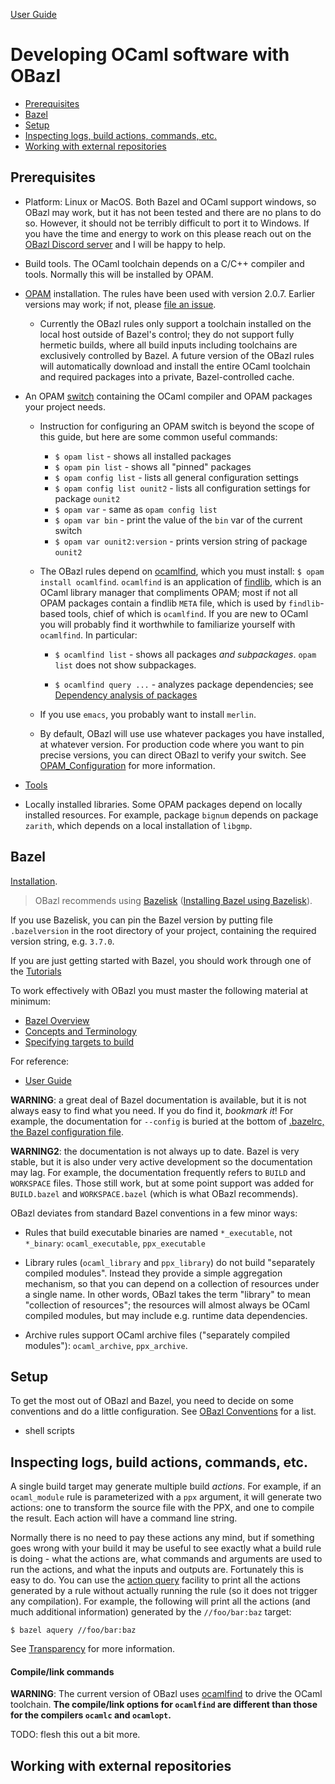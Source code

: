 [User Guide](index.md)

# Developing OCaml software with OBazl

* [Prerequisites](#prerequisites)
* [Bazel](#bazel)
* [Setup](#setup)
* [Inspecting logs, build actions, commands, etc.](#inspection)
* [Working with external repositories](#externals)

## <a name="prerequisites">Prerequisites</a>

* Platform: Linux or MacOS. Both Bazel and OCaml support windows, so
  OBazl may work, but it has not been tested and there are no plans to
  do so. However, it should not be terribly difficult to port it to
  Windows. If you have the time and energy to work on this please
  reach out on the [OBazl Discord
  server](https://discord.gg/PHSAW5DUva) and I will be happy to help.

* Build tools. The OCaml toolchain depends on a C/C++ compiler and
  tools. Normally this will be installed by OPAM.

* [OPAM](https://opam.ocaml.org/) installation. The rules have been used
  with version 2.0.7. Earlier versions may work; if not, please [file
  an issue](https://github.com/obazl/rules_opam/issues).

  * Currently the OBazl rules only support a toolchain installed on
    the local host outside of Bazel's control; they do not support
    fully hermetic builds, where all build inputs including toolchains
    are exclusively controlled by Bazel. A future version of the OBazl
    rules will automatically download and install the entire OCaml
    toolchain and required packages into a private, Bazel-controlled
    cache.

* An OPAM [switch](https://opam.ocaml.org/doc/Usage.html#opam-switch)
  containing the OCaml compiler and OPAM packages your project needs.

  * Instruction for configuring an OPAM switch is beyond the scope of
    this guide, but here are some common useful commands:

    * `$ opam list` - shows all installed packages
    * `$ opam pin list` - shows all "pinned" packages
    * `$ opam config list` - lists all general configuration settings
    * `$ opam config list ounit2` - lists all configuration settings for package `ounit2`
    * `$ opam var` - same as `opam config list`
    * `$ opam var bin` - print the value of the `bin` var of the current switch
    * `$ opam var ounit2:version` - prints version string of package `ounit2`

  * The OBazl rules depend on [ocamlfind](http://projects.camlcity.org/projects/dl/findlib-1.8.1/doc/ref-html/r17.html), which you must install: `$
    opam install ocamlfind`. `ocamlfind` is an application of
    [findlib](http://projects.camlcity.org/projects/findlib.html),
    which is an OCaml library manager that compliments OPAM; most if
    not all OPAM packages contain a findlib `META` file, which is used
    by `findlib`-based tools, chief of which is `ocamlfind`. If you
    are new to OCaml you will probably find it worthwhile to
    familiarize yourself with `ocamlfind`.  In particular:

    * `$ ocamlfind list` - shows all packages _and subpackages_. `opam list` does not show subpackages.

    * `$ ocamlfind query ...` - analyzes package dependencies; see
      [Dependency analysis of
      packages](http://projects.camlcity.org/projects/dl/findlib-1.8.1/doc/guide-html/c161.html)

  * If you use `emacs`, you probably want to install `merlin`.

  * By default, OBazl will use use whatever packages you have
    installed, at whatever version. For production code where you want
    to pin precise versions, you can direct OBazl to verify your
    switch. See
    [OPAM_Configuration](configuration.md#opamconfig)
    for more information.

* [Tools](tools.md)

* Locally installed libraries. Some OPAM packages depend on locally
  installed resources. For example, package `bignum` depends on
  package `zarith`, which depends on a local installation of `libgmp`.

## <a name="bazel">Bazel</a>

[Installation](https://docs.bazel.build/versions/master/install.html).

>    OBazl recommends using [Bazelisk](https://github.com/bazelbuild/bazelisk) ([Installing Bazel using Bazelisk](https://docs.bazel.build/versions/master/install-bazelisk.html)).

If you use Bazelisk, you can pin the Bazel version by putting file
`.bazelversion` in the root directory of your project, containing the
required version string, e.g. `3.7.0`.

If you are just getting started with Bazel, you should work through one of the [Tutorials](https://docs.bazel.build/versions/master/getting-started.html#tutorials)

To work effectively with OBazl you must master the following material at minimum:

* [Bazel Overview](https://docs.bazel.build/versions/master/bazel-overview.html)
* [Concepts and Terminology](https://docs.bazel.build/versions/master/build-ref.html)
* [Specifying targets to build](https://docs.bazel.build/versions/master/guide.html)

For reference:

* [User Guide](https://docs.bazel.build/versions/master/guide.html)

**WARNING**: a great deal of Bazel documentation is available, but it
  is not always easy to find what you need. If you do find it,
  _bookmark it_! For example, the documentation for `--config` is
  buried at the bottom of [.bazelrc, the Bazel configuration file](https://docs.bazel.build/versions/master/guide.html#bazelrc-the-bazel-configuration-file).

**WARNING2**: the documentation is not always up to date. Bazel is
  very stable, but it is also under very active development so the
  documentation may lag. For example, the documentation frequently
  refers to `BUILD` and `WORKSPACE` files. Those still work, but at
  some point support was added for `BUILD.bazel` and `WORKSPACE.bazel`
  (which is what OBazl recommends).

OBazl deviates from standard Bazel conventions in a few minor ways:

* Rules that build executable binaries are named `*_executable`, not
  `*_binary`: `ocaml_executable`, `ppx_executable`

* Library rules (`ocaml_library` and `ppx_library`) do not build
  "separately compiled modules". Instead they provide a simple
  aggregation mechanism, so that you can depend on a collection of
  resources under a single name. In other words, OBazl takes the term
  "library" to mean "collection of resources"; the resources will
  almost always be OCaml compiled modules, but may include e.g.
  runtime data dependencies.

* Archive rules support OCaml archive files ("separately compiled
  modules"): `ocaml_archive`, `ppx_archive`.

## <a name="setup">Setup</a>

To get the most out of OBazl and Bazel, you need to decide on some
conventions and do a little configuration. See [OBazl
Conventions](conventions.md) for a list.



* shell scripts

## <a name="inspection">Inspecting logs, build actions, commands, etc.</a>

A single build target may generate multiple build _actions_. For
example, if an `ocaml_module` rule is parameterized with a `ppx`
argument, it will generate two actions: one to transform the source
file with the PPX, and one to compile the result. Each action will
have a command line string.

Normally there is no need to pay these actions any mind, but if
something goes wrong with your build it may be useful to see exactly
what a build rule is doing - what the actions are, what commands and
arguments are used to run the actions, and what the inputs and outputs
are. Fortunately this is easy to do. You can use the [action query]()
facility to print all the actions generated by a rule without actually
running the rule (so it does not trigger any compilation). For
example, the following will print all the actions (and much additional
information) generated by the `//foo/bar:baz` target:

```
$ bazel aquery //foo/bar:baz
```

See [Transparency](transparency.md) for more information.

#### <a name="cmd_opts">Compile/link commands</a>

**WARNING**: The current version of OBazl uses
[ocamlfind](http://projects.camlcity.org/projects/dl/findlib-1.8.1/doc/ref-html/r17.html#OCAMLFIND.OCAMLOPT)
to drive the OCaml toolchain.  **The compile/link options for `ocamlfind` are different than those for the compilers `ocamlc` and `ocamlopt`.**

TODO: flesh this out a bit more.

## <a name="externals">Working with external repositories</a>
